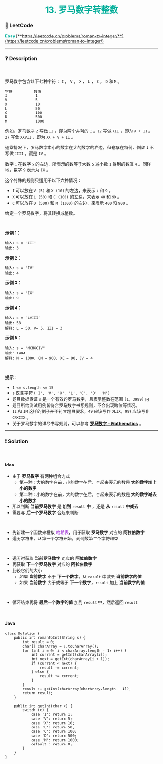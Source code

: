 <h1 style="text-align: center;"> <span style="color: #00AF9B;">13. 罗马数字转整数</span> </h1>

### 🚀 LeetCode

<base target="_blank">

<span style="color: #00AF9B;">**Easy**</span> [**https://leetcode.cn/problems/roman-to-integer/**](https://leetcode.cn/problems/roman-to-integer/)

---

### ❓ Description

<br/>

罗马数字包含以下七种字符： `I` ， `V` ， `X` ， `L` ， `C` ， `D` 和 `M` 。

```
字符          数值
I             1
V             5
X             10
L             50
C             100
D             500
M             1000
```

例如，罗马数字 `2` 写做 `II` ，即为两个并列的 `1` 。`12` 写做 `XII` ，即为 `X + II` 。 `27` 写做 `XXVII` ，即为 `XX + V + II` 。

通常情况下，罗马数字中小的数字在大的数字的右边。但也存在特例，例如 `4` 不写做 `IIII` ，而是 `IV` 。

数字 `1` 在数字 `5` 的左边，所表示的数等于大数 `5` 减小数 `1` 得到的数值 `4` 。同样地，数字 `9` 表示为 `IX` 。

这个特殊的规则只适用于以下六种情况：

* `I` 可以放在 `V (5)` 和 `X (10)` 的左边，来表示 `4` 和 `9` 。
* `X` 可以放在 `L (50)` 和 `C (100)` 的左边，来表示 `40` 和 `90` 。
* `C` 可以放在 `D (500)` 和 `M (1000)` 的左边，来表示 `400` 和 `900` 。

给定一个罗马数字，将其转换成整数。

<br/>

**示例 1：**

```
输入: s = "III"
输出: 3
```

**示例 2：**

```
输入: s = "IV"
输出: 4
```

**示例 3：**

```
输入: s = "IX"
输出: 9
```

**示例 4：**

```
输入: s = "LVIII"
输出: 58
解释: L = 50, V= 5, III = 3
```

**示例 5：**

```
输入: s = "MCMXCIV"
输出: 1994
解释: M = 1000, CM = 900, XC = 90, IV = 4
```

<br/>

**提示：**

* `1 <= s.length <= 15`
* `s` 仅含字符 `('I', 'V', 'X', 'L', 'C', 'D', 'M')`
* 题目数据保证 `s` 是一个有效的罗马数字，且表示整数在范围 `[1, 3999]` 内
* 题目所给测试用例皆符合罗马数字书写规则，不会出现跨位等情况。
* `IL` 和 `IM` 这样的例子并不符合题目要求，`49` 应该写作 `XLIX`，`999` 应该写作 `CMXCIX` 。
* 关于罗马数字的详尽书写规则，可以参考 [**罗马数字 - Mathematics**](https://baike.baidu.com/item/%E7%BD%97%E9%A9%AC%E6%95%B0%E5%AD%97/772296) 。

---

### ❗ Solution

<br/>

#### idea

* 由于 **罗马数字** 有两种组合方式
    * 第一种：大的数字在前，小的数字在后，合起来表示的数是 **大的数字加上小的数字**
    * 第二种：小的数字在前，大的数字在后，合起来表示的数是 **大的数字减去小的数字**
* 所以判断 **当前罗马数字** 是 **加到** `result` **中** ，还是 **从** `result` **中减去**
* 需要与 **后一个罗马数字** 合起来判断

<br/>

* 先新建一个函数来模拟 <span style="color: #AF52DE;">**哈希表**</span>，用于获取 **罗马数字** 对应的 **阿拉伯数字**
* 遍历字符串，从第一个字符开始，到倒数第二个字符结束

<br/>

* 遍历时获取 **当前罗马数字** 对应的 **阿拉伯数字**
* 再获取 **下一个罗马数字** 对应的 **阿拉伯数字**
* 比较它们的大小
    * 如果 **当前数字** 小于 **下一个数字**，从 `result` 中减去 **当前数字的值**
    * 如果 **当前数字** 大于或等于 **下一个数字**，`result` 加上 **当前数字的值**

<br/>

* 循环结束再将 **最后一个数字的值** 加到 `result` 中，然后返回 `result`

<br/>

#### Java

```
class Solution {
    public int romanToInt(String s) {
        int result = 0;
        char[] charArray = s.toCharArray();
        for (int i = 0; i < charArray.length - 1; i++) {
            int current = getInt(charArray[i]);
            int next = getInt(charArray[i + 1]);
            if (current < next) {
                result -= current;
            } else {
                result += current;
            }
        }
        result += getInt(charArray[charArray.length - 1]);
        return result;
    }

    public int getInt(char c) {
        switch (c) {
            case 'I': return 1;
            case 'V': return 5;
            case 'X': return 10;
            case 'L': return 50;
            case 'C': return 100;
            case 'D': return 500;
            case 'M': return 1000;
            default : return 0;
        }
    }
}
```
